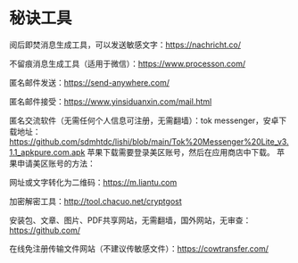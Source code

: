 # 秘诀工具
阅后即焚消息生成工具，可以发送敏感文字：https://nachricht.co/

不留痕消息生成工具（适用于微信）：https://www.processon.com/ 

匿名邮件发送：https://send-anywhere.com/   

匿名邮件接受：https://www.yinsiduanxin.com/mail.html 

匿名交流软件（无需任何个人信息可注册，无需翻墙）：tok messenger，安卓下载地址：https://github.com/sdmhtdc/lishi/blob/main/Tok%20Messenger%20Lite_v3.1.1_apkpure.com.apk 苹果下载需要登录美区账号，然后在应用商店中下载。
苹果申请美区账号的方法：

网址或文字转化为二维码：https://m.liantu.com 

加密解密工具：http://tool.chacuo.net/cryptgost 

安装包、文章、图片、PDF共享网站，无需翻墙，国外网站，无审查：https://github.com/ 

在线免注册传输文件网站（不建议传敏感文件）：https://cowtransfer.com/ 
